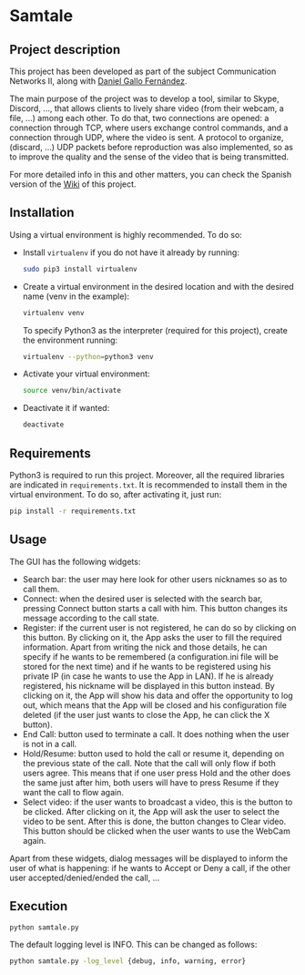 # Samtale

## Project description
This project has been developed as part of the subject Communication Networks II, along with [Daniel Gallo Fernández](https://github.com/daniel-gallo).

The main purpose of the project was to develop a tool, similar to Skype, Discord, ..., that allows clients to lively share video (from their webcam, a file, ...) among each other. To do that, two connections are opened: a connection through TCP, where users exchange control commands, and a connection through UDP, where the video is sent. A protocol to organize, (discard, ...) UDP packets before reproduction was also implemented, so as to improve the quality and the sense of the video that is being transmitted.

For more detailed info in this and other matters, you can check the Spanish version of the [Wiki](https://github.com/atmguille/samtale/wiki) of this project.

## Installation
Using a virtual environment is highly recommended. To do so:
- Install `virtualenv` if you do not have it already by running:
  ```bash
  sudo pip3 install virtualenv
  ```
- Create a virtual environment in the desired location and with the desired name (venv in the example):
  ```bash
  virtualenv venv
  ```
  To specify Python3 as the interpreter (required for this project), create the environment running:
  ```bash
  virtualenv --python=python3 venv
  ```
- Activate your virtual environment:
  ```bash
  source venv/bin/activate
  ```
- Deactivate it if wanted:
  ```bash
  deactivate
  ```

## Requirements
Python3 is required to run this project. Moreover, all the required libraries are indicated in `requirements.txt`. It is recommended to install them in the virtual environment. To do so, after activating it, just run:
```bash
pip install -r requirements.txt
```

## Usage
The GUI has the following widgets:
* Search bar: the user may here look for other users nicknames so as to call them.
* Connect: when the desired user is selected with the search bar, pressing Connect button starts a call with him. This button changes its message according to the call state.
* Register: if the current user is not registered, he can do so by clicking on this button. By clicking on it, the App asks the user to fill the required information. Apart from writing the nick and those details, he can specify if he wants to be remembered (a configuration.ini file will be stored for the next time) and if he wants to be registered using his private IP (in case he wants to use the App in LAN). If he is already registered, his nickname will be displayed in this button instead. By clicking on it, the App will show his data and offer the opportunity to log out, which means that the App will be closed and his configuration file deleted (if the user just wants to close the App, he can click the X button).
* End Call: button used to terminate a call. It does nothing when the user is not in a call.
* Hold/Resume: button used to hold the call or resume it, depending on the previous state of the call. Note that the call will only flow if both users agree. This means that if one user press Hold and the other does the same just after him, both users will have to press Resume if they want the call to flow again.
* Select video: if the user wants to broadcast a video, this is the button to be clicked. After clicking on it, the App will ask the user to select the video to be sent. After this is done, the button changes to Clear video. This button should be clicked when the user wants to use the WebCam again.

Apart from these widgets, dialog messages will be displayed to inform the user of what is happening: if he wants to Accept or Deny a call, if the other user accepted/denied/ended the call, ...

## Execution
```bash
python samtale.py
```

The default logging level is INFO. This can be changed as follows:

```bash
python samtale.py -log_level {debug, info, warning, error}
```
